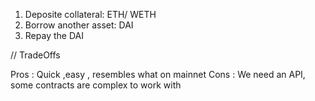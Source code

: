 1. Deposite collateral: ETH/ WETH
2. Borrow another asset: DAI
3. Repay the DAI

// TradeOffs

Pros : Quick ,easy , resembles what on mainnet
Cons : We need an API, some contracts are complex to work with
